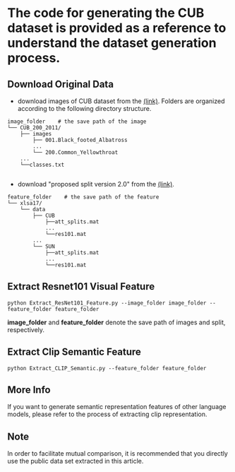 # The code for generating the CUB dataset is provided as a reference to understand the dataset generation process.

## Download Original Data
* download images of CUB dataset from the [(link)](https://www.vision.caltech.edu/datasets/cub_200_2011/). Folders are organized according to the following directory structure.
```
image_folder    # the save path of the image
└── CUB_200_2011/
    ├── images
        ├── 001.Black_footed_Albatross
        ...
        └── 200.Common_Yellowthroat
    ...
    └──classes.txt
    
``` 
* download "proposed split version 2.0" from the [(link)](https://www.mpi-inf.mpg.de/departments/computer-vision-and-machine-learning/research/zero-shot-learning/zero-shot-learning-the-good-the-bad-and-the-ugly).
```
feature_folder    # the save path of the feature
└── xlsa17/
    └── data
        ├── CUB
            ├──att_splits.mat
            ...
            └──res101.mat
        ...
        └── SUN
            ├──att_splits.mat
            ...
            └──res101.mat
``` 
## Extract Resnet101 Visual Feature
```
python Extract_ResNet101_Feature.py --image_folder image_folder --feature_folder feature_folder
``` 
**image_folder** and **feature_folder** denote the save path of images and split, respectively.

## Extract Clip Semantic Feature
```
python Extract_CLIP_Semantic.py --feature_folder feature_folder
```

## More Info
If you want to generate semantic representation features of other language models, please refer to the process of extracting clip representation. 

## Note
In order to facilitate mutual comparison, it is recommended that you directly use the public data set extracted in this article.